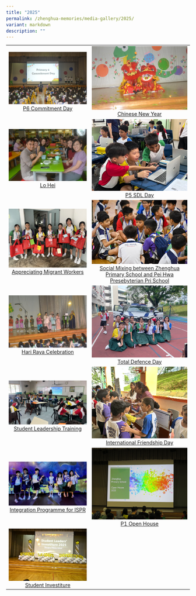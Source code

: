 ```yaml
---
title: "2025"
permalink: /zhenghua-memories/media-gallery/2025/
variant: markdown
description: ""
---
```

|                 |                                     |
|:-------------:|:----------------:|
| ![](/images/Media%20gallery/2025/P6_Commitment_Day.jpg) <a href="https://photos.app.goo.gl/x9P4YbTtznpv7Kqh6" target="_blank"> P6 Commitment Day</a>      |![](/images/Media%20gallery/2025/CNY.jpg)    <a href="https://photos.app.goo.gl/83Lvk4StkDpyZzDv6" target="_blank"> Chinese New Year</a>
|  ![](/images/Media%20gallery/2025/Lo_Hei.jpg) <a href="https://photos.app.goo.gl/vji2wVsuUoNnZLFw5" target="_blank"> Lo Hei</a>      | ![](/images/Media%20gallery/2025/P5_SDL_Day.jpg) <a href="https://photos.app.goo.gl/nH5AiPLu5W2Ujq9F6" target="_blank"> P5 SDL Day</a>    |
![](/images/Media%20gallery/2025/Appreciating_Migrant_Workers.jpg) <a href="https://photos.app.goo.gl/cas81rY6dq4ZUR8eA" target="_blank"> Appreciating Migrant Workers</a>      | ![](/images/Media%20gallery/2025/Social_Mixing_between_Zhenghua_Primary_School_and_Pei_Hwa_Presebyterian_Pri_School.jpg) <a href="https://photos.app.goo.gl/YZyfsYkDYwbmdU5P9" target="_blank"> Social Mixing between Zhenghua Primary School and Pei Hwa Presebyterian Pri School</a>      | 
![](/images/Media%20gallery/2025/Hari_Raya_Celebration.jpg) <a href="https://photos.app.goo.gl/UgvjU3pjagV78mcp8" target="_blank"> Hari Raya Celebration</a>     | ![](/images/Media%20gallery/2025/Total_Defence_Day.jpg) <a href="https://photos.app.goo.gl/YqRMwmgbUtuzEmHRA" target="_blank"> Total Defence Day</a>      | 
![](/images/Media%20gallery/2025/Student_Leadership_Training.jpg) <a href="https://photos.app.goo.gl/k7GczQXRpUAZPMp16" target="_blank"> Student Leadership Training</a>      | ![](/images/Media%20gallery/2025/International_Friendship_Day.jpg) <a href="https://photos.app.goo.gl/JFtYLJDnTbimATR59" target="_blank"> International Friendship Day</a>      | 
![](/images/Media%20gallery/2025/Integration_Programme_for_ISPR.jpg) <a href="https://photos.app.goo.gl/T8iS6bGxGcvHNN7j8" target="_blank"> Integration Programme for ISPR</a>      | ![](/images/Media%20gallery/2025/P1_Open_House.jpg) <a href="https://photos.app.goo.gl/BvQ7dXQuwyKQUdXw6" target="_blank"> P1 Open House</a>      |
![](/images/Media%20gallery/2025/Student_Investiture.jpg) <a href="https://photos.app.goo.gl/BvQ7dXQuwyKQUdXw6" target="_blank"> Student Investiture</a>      |